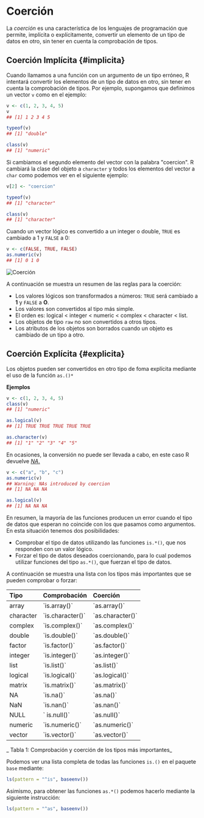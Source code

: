 



# Coerción


La _coerción_ es una característica de los lenguajes de programación que permite, implícita o explícitamente, convertir un elemento de un tipo de datos en otro, sin tener en cuenta la comprobación de tipos.


## Coerción Implícita {#implicita}

Cuando llamamos a una función con un argumento de un tipo erróneo, R intentará convertir los elementos de un tipo de datos en otro, sin tener en cuenta la comprobación de tipos. Por ejemplo, supongamos que definimos un vector `v` como en el ejemplo:




```r
v <- c(1, 2, 3, 4, 5)
v
## [1] 1 2 3 4 5
```




```r
typeof(v)
## [1] "double"
```



```r
class(v)
## [1] "numeric"
```

Si cambiamos el segundo elemento del vector con la palabra "coercion". R cambiará la clase del objeto a `character` y todos los elementos del vector a `char` como podemos ver en el siguiente ejemplo:




```r
v[2] <- "coercion"
```



```r
typeof(v)
## [1] "character"
```



```r
class(v)
## [1] "character"
```


Cuando un vector lógico es convertido a un integer o double, `TRUE` es cambiado a
1 y `FALSE` a 0:


```r
v <- c(FALSE, TRUE, FALSE)
as.numeric(v)
## [1] 0 1 0
```


![Coerción](http://i.imgur.com/QrmSoIc.png)



A continuación se muestra un resumen de las reglas para la coerción:


- Los valores lógicos son transformados a números: `TRUE` será cambiado a __1__ y `FALSE` a __O__.
- Los valores son convertidos al tipo más simple.
- El orden es: logical < integer < numeric < complex < character < list.
- Los objetos de tipo `raw` no son convertidos a otros tipos.
- Los atributos de los objetos son borrados cuando un objeto es cambiado de un tipo a otro.


## Coerción Explícita {#explicita}

Los objetos pueden ser convertidos en otro tipo de foma explícita mediante el uso
de la función `as.()*`

__Ejemplos__



```r
v <- c(1, 2, 3, 4, 5)
class(v)
## [1] "numeric"
```



```r
as.logical(v)
## [1] TRUE TRUE TRUE TRUE TRUE
```



```r
as.character(v)
## [1] "1" "2" "3" "4" "5"
```



En ocasiones, la conversión no puede ser llevada a cabo, en este caso R devuelve [_NA_.](#na)



```r
v <- c("a", "b", "c")
as.numeric(v)
## Warning: NAs introduced by coercion
## [1] NA NA NA
```



```r
as.logical(v)
## [1] NA NA NA
```


En resumen, la mayoría de las funciones producen un error cuando el tipo de datos que esperan no coincide con los que pasamos como argumentos. En esta situación tenemos dos posibilidades:



* Comprobar el tipo de datos utilizando las funciones `is.*()`, que nos responden con un valor lógico.
* Forzar el tipo de datos deseados coercionando, para lo cual podemos utilizar funciones del tipo `as.*()`, que fuerzan el tipo de datos.



A continuación se muestra una lista con los tipos más importantes que se pueden comprobar o forzar:



| Tipo | Comprobación | Coerción |
| :--- | :--- | :--- |
| array | \`is.array\(\)\` | \`as.array\(\)\` |
| character | \`is.character\(\)\` | \`as.character\(\)\` |
| complex | \`is.complex\(\)\` | \`as.complex\(\)\` |
| double | \`is.double\(\)\` | \`as.double\(\)\` |
| factor | \`is.factor\(\)\` | \`as.factor\(\)\` |
| integer | \`is.integer\(\)\` | \`as.integer\(\)\` |
| list | \`is.list\(\)\` | \`as.list\(\)\` |
| logical | \`is.logical\(\)\` | \`as.logical\(\)\` |
| matrix | \`is.matrix\(\)\` | \`as.matrix\(\)\` |
| NA | \`is.na\(\)\` | \`as.na\(\)\` |
| NaN | \`is.nan\(\)\` | \`as.nan\(\)\` |
| NULL | \` is.null\(\)\` | \`as.null\(\)\` |
| numeric | \`is.numeric\(\)\` | \`as.numeric\(\)\` |
| vector | \`is.vector\(\)\` | \`as.vector\(\)\` |

_ Tabla 1: Comprobación y coerción de los tipos más importantes_
 

Podemos ver una lista completa de todas las funciones `is.()` en el paquete `base` mediante:


```r
ls(pattern = "^is", baseenv())
```


Asimismo, para obtener las funciones `as.*()` podemos hacerlo mediante la siguiente instrucción:


```r
ls(pattern = "^as", baseenv())
```

